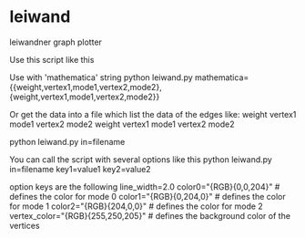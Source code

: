 # leiwand
leiwandner graph plotter

Use this script like this

Use with 'mathematica' string
python leiwand.py mathematica={{weight,vertex1,mode1,vertex2,mode2},{weight,vertex1,mode1,vertex2,mode2}}

Or get the data into a file which list the data of the edges like:
weight vertex1 mode1 vertex2 mode2
weight vertex1 mode1 vertex2 mode2

python leiwand.py in=filename

You can call the script with several options like this
python leiwand.py in=filename key1=value1 key2=value2

option keys are the following
line_width=2.0
color0="{RGB}{0,0,204}"  # defines the color for mode 0
color1="{RGB}{0,204,0}"  # defines the color for mode 1
color2="{RGB}{204,0,0}"  # defines the color for mode 2
vertex_color="{RGB}{255,250,205}" # defines the background color of the vertices
